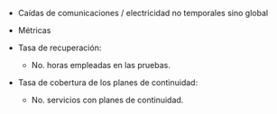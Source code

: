 - Caídas de comunicaciones / electricidad no temporales sino global
	
- Métricas
- Tasa de recuperación:
	- No. horas empleadas en las pruebas.
- Tasa de cobertura de los planes de continuidad:
	- No. servicios con planes de continuidad.